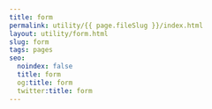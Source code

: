 ```yaml
---
title: form
permalink: utility/{{ page.fileSlug }}/index.html
layout: utility/form.html
slug: form
tags: pages
seo:
  noindex: false
  title: form
  og:title: form
  twitter:title: form
---
```



